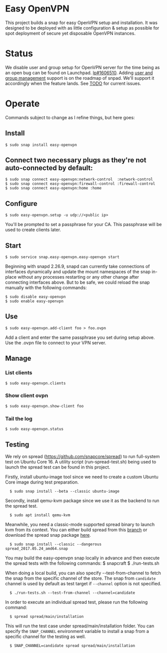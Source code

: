 # Easy OpenVPN

This project builds a snap for easy OpenVPN setup and installation. It was
designed to be deployed with as little configuration & setup as possible for
spot deployment of secure yet disposable OpenVPN instances.

# Status

We disable user and group setup for OpenVPN server for the time being as an
open bug can be found on Launchpad. [lp#1606510](https://bugs.launchpad.net/snappy/+bug/1606510).
Adding [user and group management](https://forum.snapcraft.io/t/multiple-users-and-groups-in-snaps/1461/2) support is on the roadmap of snpad. We'll support it accordingly when the feature lands. See [TODO](TODO.md) for current issues.

# Operate

Commands subject to change as I refine things, but here goes:

## Install

    $ sudo snap install easy-openvpn

## Connect two necessary plugs as they're not auto-connected by default:

    $ sudo snap connect easy-openvpn:network-control  :network-control
    $ sudo snap connect easy-openvpn:firewall-control :firewall-control
    $ sudo snap connect easy-openvpn:home :home

## Configure

    $ sudo easy-openvpn.setup -u udp://<public ip>

You'll be prompted to set a passphrase for your CA. This passphrase will be
used to create clients later.

## Start

	$ sudo service snap.easy-openvpn.easy-openvpn start

Beginning with snapd 2.26.9, snapd can currently take connections of interfaces dynamically
and update the mount namespaces of the snap in-place without any processes
restarting or any other change after connecting interfaces above.  But to be safe,
we could reload the snap manually with the following commands:

    $ sudo disable easy-openvpn
    $ sudo enable easy-openvpn

## Use

	$ sudo easy-openvpn.add-client foo > foo.ovpn

Add a client and enter the same passphrase you set during setup above. Use the
.ovpn file to connect to your VPN server.

## Manage

### List clients

	$ sudo easy-openvpn.clients

### Show client ovpn

	$ sudo easy-openvpn.show-client foo

### Tail the log

	$ sudo easy-openvpn.status

## Testing

We rely on spread (https://github.com/snapcore/spread) to run full-system test on Ubuntu Core 16. A utility script (run-spread-test.sh) being used to launch the spread test can be found in this project.

Firstly, install ubuntu-image tool since we need to create a custom Ubuntu Core image during test preparation.

      $ sudo snap install --beta --classic ubuntu-image

Secondly, install qemu-kvm package since we use it as the backend to run the spread test.

      $ sudo apt install qemu-kvm

Meanwhile, you need a classic-mode supported spread binary to launch kvm from its context. You can either build spread from this [branch](https://github.com/rmescandon/spread/tree/snap-as-classic) or download the spread snap package [here](http://people.canonical.com/~gary-wzl77/spread_2017.05.24_amd64.snap).

      $ sudo snap install --classic --dangerous spread_2017.05.24_amd64.snap

You may build the easy-openvpn snap locally in advance and then execute the spread tests with the following commands:
      $ snapcraft
      $ ./run-tests.sh

When doing a local build, you can also specify --test-from-channel to fetch the snap from the specific channel of the store. The snap from `candidate` channel is used by default as test target if `--channel` option is not specified.

      $ ./run-tests.sh --test-from-channel --channel=candidate

In order to execute an individual spread test, please run the following command:

      $ spread spread/main/installation

This will run the test case under spread/main/installation folder.
You can specify the `SNAP_CHANNEL` environment variable to install a snap from a specific channel for the testing as well.

      $ SNAP_CHANNEL=candidate spread spread/main/installation
